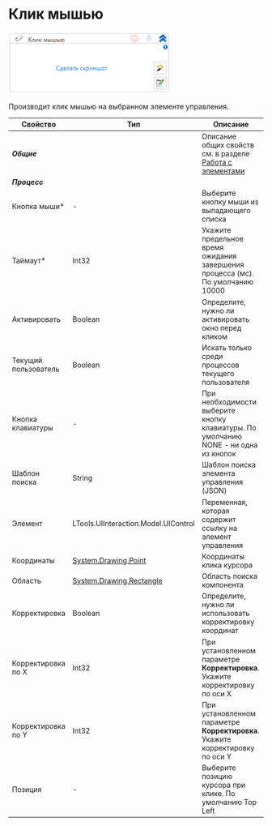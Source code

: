 # Клик мышью

![](<../../../.gitbook/assets/image (493) (1) (1).png>)

Производит клик мышью на выбранном элементе управления.

| Свойство             | Тип                                  | Описание                                            |
| -------------------- | ------------------------------------ | --------------------------------------------------- |
| ***Общие***          |  | Описание общих свойств см. в разделе [Работа с элементами](https://docs.primo-rpa.ru/primo-rpa/primo-studio/process/elements) |
| ***Процесс***        |  |    |
| Кнопка мыши\*        | -                                    | Выберите кнопку мыши из выпадающего списка          |
| Таймаут\*            | Int32                                | Укажите предельное время ожидания завершения процесса (мс). По умолчанию 10000 |
| Активировать         | Boolean                              | Определите, нужно ли активировать окно перед кликом |
| Текущий пользователь | Boolean                              | Искать только среди процессов текущего пользователя |
| Кнопка клавиатуры    | -                                    | При необходимости выберите кнопку клавиатуры. По умолчанию NONE - ни одна из кнопок |
| Шаблон поиска        | String                               | Шаблон поиска элемента управления (JSON)            |
| Элемент              | LTools.UIInteraction.Model.UIControl | Переменная, которая содержит ссылку на элемент управления |
| Координаты           | [System.Drawing.Point](https://learn.microsoft.com/ru-RU/dotnet/api/system.drawing.point?view=net-6.0&viewFallbackFrom=windowsdesktop-3.1) | Координаты клика курсора |
| Область              | [System.Drawing.Rectangle](https://learn.microsoft.com/ru-ru/dotnet/api/system.drawing.rectangle?view=netcore-3.0) | Область поиска компонента |
| Корректировка        | Boolean                              | Определите, нужно ли использовать корректировку координат |
| Корректировка по X   | Int32                                | При установленном параметре **Корректировка**. Укажите корректировку по оси X |
| Корректировка по Y   | Int32                                | При установленном параметре **Корректировка**. Укажите корректировку по оси Y |
| Позиция              | -                                    | Выберите позицию курсора при клике. По умолчанию Top Left |


